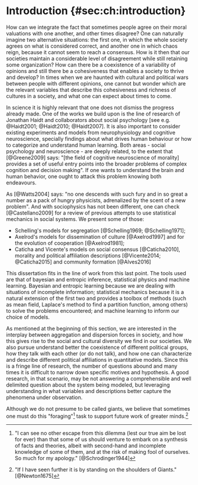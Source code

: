 
# Introduction {#sec:ch:introduction}

How can we integrate the fact that sometimes people agree on their moral valuations with one another, and other times disagree? One can naturally imagine two alternative situations: the first one, in which the whole society agrees on what is considered correct, and another one in which chaos reign, because it cannot seem to reach a consensus. How is it then that our societies maintain a considerable level of disagreement while still retaining some organization? How can there be a coexistence of a variability of opinions and still there be a cohesiveness that enables a society to thrive and develop? In times when we are haunted with cultural and political wars between people with different opinions, one cannot but wonder which are the relevant variables that describe this cohesiveness and richness of cultures in a society, and what one can expect about times to come.

In science it is highly relevant that one does not dismiss the progress already made. One of the works we build upon is the line of research of Jonathan Haidt and collaborators about social psychology [see e.g. @Haidt2001; @Haidt2010; @Haidt2007]. It is also important to consider existing experiments and models from neurophysiology and cognitive neuroscience, specially findings about what drives human behaviour or how to categorize and understand human learning. Both areas - social psychology and neuroscience - are deeply related, to the extent that [@Greene2009] says: "[the field of cognitive neuroscience of morality] provides a set of useful entry points into the broader problems of complex cognition and decision making". If one wants to understand the brain and human behavior, one ought to attack this problem knowing both endeavours.

As [@Watts2004] says: "no one descends with such fury and in so great a number as a pack of hungry physicists, adrenalized by the scent of a new problem". And with sociophysics has not been different, one can check [@Castellano2009] for a review of previous attempts to use statistical mechanics in social systems. We present some of those:

- Schelling's models for segregation [@Schelling1969; @Schelling1971];
- Axelrod's models for dissemination of culture [@Axelrod1997] and for the evolution of cooperation [@Axelrod1981];
- Caticha and Vicente's models on social consensus [@Caticha2010], morality and political affiliation descriptions [@Vicente2014; @Caticha2015] and community formation [@Alves2016]

This dissertation fits in the line of work from this last point. The tools used are that of bayesian and entropic inference, statistical physics and machine learning. Bayesian and entropic learning because we are dealing with situations of incomplete information; statistical mechanics because it is a natural extension of the first two and provides a toolbox of methods (such as mean field, Laplace's method to find a partition function, among others) to solve the problems encountered; and machine learning to inform our choice of models.

As mentioned at the beginning of this section, we are interested in the interplay between aggregation and dispersion forces in society, and how this gives rise to the social and cultural diversity we find in our societies. We also pursue understand better the coexistence of different political groups, how they talk with each other (or do not talk), and how one can characterize and describe different political affiliations in quantitative models. Since this is a fringe line of research, the number of questions abound and many times it is difficult to narrow down specific motives and hypothesis. A good research, in that scenario, may be not answering a comprehensible and well delimited question about the system being modeled, but leveraging understanding in what variables and descriptions better capture the phenomena under observation.

Although we do not presume to be called giants, we believe that sometimes one must do this "foraging"[^schroedinger] task to support future work of greater minds.[^newton]

[^newton]:

    "If I have seen further it is by standing on the shoulders of Giants."[@Newton1675]

[^schroedinger]:

    "I can see no other escape from this dilemma (lest our true aim be lost for ever) than that some of us should venture to embark on a synthesis of facts and theories, albeit with second-hand and incomplete knowledge of some of them, and at the risk of making fool of ourselves. So much for my apology." [@Schrodinger1944]
